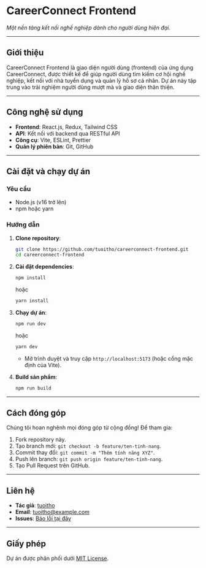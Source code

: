 # CareerConnect Frontend

*Một nền tảng kết nối nghề nghiệp dành cho người dùng hiện đại.*

---

## Giới thiệu
CareerConnect Frontend là giao diện người dùng (frontend) của ứng dụng CareerConnect, được thiết kế để giúp người dùng tìm kiếm cơ hội nghề nghiệp, kết nối với nhà tuyển dụng và quản lý hồ sơ cá nhân. Dự án này tập trung vào trải nghiệm người dùng mượt mà và giao diện thân thiện.


---

## Công nghệ sử dụng
- **Frontend**: React.js, Redux, Tailwind CSS
- **API**: Kết nối với backend qua RESTful API
- **Công cụ**: Vite, ESLint, Prettier
- **Quản lý phiên bản**: Git, GitHub

---

## Cài đặt và chạy dự án
### Yêu cầu
- Node.js (v16 trở lên)
- npm hoặc yarn

### Hướng dẫn
1. **Clone repository**:
   ```bash
   git clone https://github.com/tuoitho/careerconnect-frontend.git
   cd careerconnect-frontend
   ```

2. **Cài đặt dependencies**:
   ```bash
   npm install
   ```
   hoặc
   ```bash
   yarn install
   ```

3. **Chạy dự án**:
   ```bash
   npm run dev
   ```
   hoặc
   ```bash
   yarn dev
   ```
   - Mở trình duyệt và truy cập `http://localhost:5173` (hoặc cổng mặc định của Vite).

4. **Build sản phẩm**:
   ```bash
   npm run build
   ```

---

## Cách đóng góp
Chúng tôi hoan nghênh mọi đóng góp từ cộng đồng! Để tham gia:
1. Fork repository này.
2. Tạo branch mới: `git checkout -b feature/ten-tinh-nang`.
3. Commit thay đổi: `git commit -m "Thêm tính năng XYZ"`.
4. Push lên branch: `git push origin feature/ten-tinh-nang`.
5. Tạo Pull Request trên GitHub.

---

## Liên hệ
- **Tác giả**: [tuoitho](https://github.com/tuoitho)
- **Email**: tuoitho@example.com
- **Issues**: [Báo lỗi tại đây](https://github.com/tuoitho/careerconnect-frontend/issues)

---

## Giấy phép
Dự án được phân phối dưới [MIT License](LICENSE).
